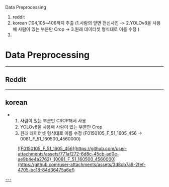 Data Preprocessing
1. reddit
2. korean (104,105~406까지 추출 (1.사람의 앞면 전신사진 -> 2.YOLOv8을 사용해 사람이 있는 부분만 Crop -> 3.원래 데이터셋 형식대로 이름 수정 )
3. 
# Data Preprocessing
---
## Reddit
---
## korean 
- 1. 사람이 있는 부분만 CROP해서 사용
  2. YOLOv8을 사용해 사람이 있는 부분만 Crop
  3. 원래 데이터셋 형식대로 이름 수정 (F0150105_F_51_1605_456 -> 0081_F_51_160500_4560000)
<figure class="half">
  <a href="link">![F0150105_F_51_1605_456](https://github.com/user-attachments/assets/771af272-6d8c-45cb-ad0e-ae9b4e4a2762)
  <a href="link">![0081_F_51_160500_4560000](https://github.com/user-attachments/assets/3d8cb7a9-2fef-4705-bc18-84d36475a6ef)
</figure>
---
